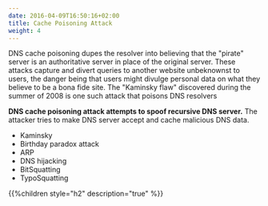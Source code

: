 ```yaml
---
date: 2016-04-09T16:50:16+02:00
title: Cache Poisoning Attack
weight: 4
---
```

DNS cache poisoning dupes the resolver into believing that the "pirate" server is
an authoritative server in place of the original server. These attacks capture and divert
queries to another website unbeknownst to users, the danger being that users might
divulge personal data on what they believe to be a bona fide site. The "Kaminsky
flaw" discovered during the summer of 2008 is one such attack that poisons DNS
resolvers

**DNS cache poisoning attack attempts to spoof recursive
DNS server.** The attacker tries to make DNS server accept and
cache malicious DNS data.

+ Kaminsky
+ Birthday paradox attack
+ ARP
+ DNS hijacking
+ BitSquatting
+ TypoSquatting



{{%children style="h2" description="true" %}}
